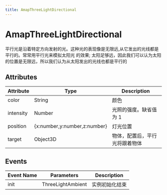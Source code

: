 ```yaml
---
title: AmapThreeLightDirectional
---
```


# AmapThreeLightDirectional
平行光是沿着特定方向发射的光。这种光的表现像是无限远,从它发出的光线都是平行的。常常用平行光来模拟太阳光 的效果; 太阳足够远，因此我们可以认为太阳的位置是无限远，所以我们认为从太阳发出的光线也都是平行的

## Attributes

Attribute | Type                                | Description
---|-------------------------------------|---|
color  | String                              | 颜色
intensity | Number                              | 光照的强度。缺省值为 1
position | {x:number,y:number,z:number} | 灯光位置
target | Object3D | 物体，配置后，平行光将跟着物体

## Events

Event Name | Parameters | Description
---|------------|---|
init | ThreeLightAmbient      | 实例初始化结束

